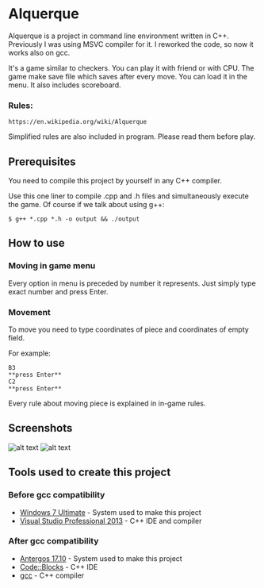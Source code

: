 # Alquerque

Alquerque is a project in command line environment written in C++.
Previously I was using MSVC compiler for it.
I reworked the code, so now it works also on gcc.

It's a game similar to checkers.
You can play it with friend or with CPU.
The game make save file which saves after every move. You can load it in the menu.
It also includes scoreboard.

### Rules:
```
https://en.wikipedia.org/wiki/Alquerque
```
Simplified rules are also included in program. Please read them before play.


## Prerequisites

You need to compile this project by yourself in any C++ compiler.  
  
Use this one liner to compile .cpp and .h files and simultaneously execute the game.
Of course if we talk about using g++:

```
$ g++ *.cpp *.h -o output && ./output
```

## How to use

### Moving in game menu

Every option in menu is preceded by number it represents. Just simply type exact number and press Enter.

### Movement

To move you need to type coordinates of piece and coordinates of empty field.

For example:

```
B3
**press Enter**
C2
**press Enter**
```

Every rule about moving piece is explained in in-game rules.

## Screenshots
![alt text](https://imghost.io/images/2017/12/01/ZrzutekranuDeepin_wybierz-obszar_20171201183847.png)
![alt text](https://imghost.io/images/2017/12/01/ZrzutekranuDeepin_wybierz-obszar_20171201184000.png)

## Tools used to create this project

### Before gcc compatibility
* [Windows 7 Ultimate](https://www.microsoft.com/en-us/windows/) - System used to make this project
* [Visual Studio Professional 2013](https://msdn.microsoft.com/en-us/library/dd831853(v=vs.120)) - C++ IDE and compiler

### After gcc compatibility
* [Antergos 17.10](https://antergos.com) - System used to make this project
* [Code::Blocks](http://www.codeblocks.org) - C++ IDE
* [gcc](https://gcc.gnu.org) - C++ compiler
